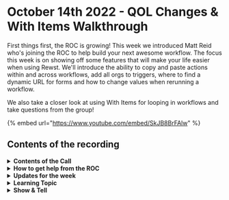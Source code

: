 # October 14th 2022 - QOL Changes & With Items Walkthrough

First things first, the ROC is growing! This week we introduced Matt Reid who's joining the ROC to help build your next awesome workflow. The focus this week is on showing off some features that will make your life easier when using Rewst. We'll introduce the ability to copy and paste actions within and across workflows, add all orgs to triggers, where to find a dynamic URL for forms and how to change values when rerunning a workflow.

We also take a closer look at using With Items for looping in workflows and take questions from the group!

{% embed url="https://www.youtube.com/embed/SkJB8BrFAlw" %}

## Contents of the recording

<details>

<summary><strong>Contents of the Call</strong></summary>

This call is for people who are: Interested in building their own workflows Wanting to stay on top of new developments Just want to learn more about Rewst and participate in the community We will talk about the platform, news, some training, and any Q\&A. As always, feel free to unmute and interrupt us, this is an interactive call! ​

</details>

<details>

<summary><strong>How to get help from the ROC</strong></summary>

How to get help - Engage the ROC in Slack - Email support coming soon! - \[FUTURE] Live chat in the app - Would this be helpful to people? - Documentation - https://rewst.help - Feature Requests - https://rewst.canny.io/

</details>

<details>

<summary><strong>Updates for the week</strong></summary>



</details>

<details>

<summary><strong>Learning Topic</strong></summary>

* Demos

<!---->

* Looping using With Items
* Forms
* Triggers

</details>

<details>

<summary><strong>Show &#x26; Tell</strong></summary>



</details>
